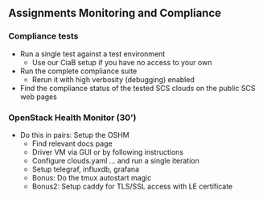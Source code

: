 ## Assignments Monitoring and Compliance

### Compliance tests
* Run a single test against a test environment
    - Use our CiaB setup if you have no access to your own
* Run the complete compliance suite
    - Rerun it with high verbosity (debugging) enabled
* Find the compliance status of the tested SCS clouds on the public SCS web pages

### OpenStack Health Monitor (30')
* Do this in pairs: Setup the OSHM
    - Find relevant docs page
    - Driver VM via GUI or by following instructions
    - Configure clouds.yaml ... and run a single iteration
    - Setup telegraf, influxdb, grafana
    - Bonus: Do the tmux autostart magic
    - Bonus2: Setup caddy for TLS/SSL access with LE certificate
